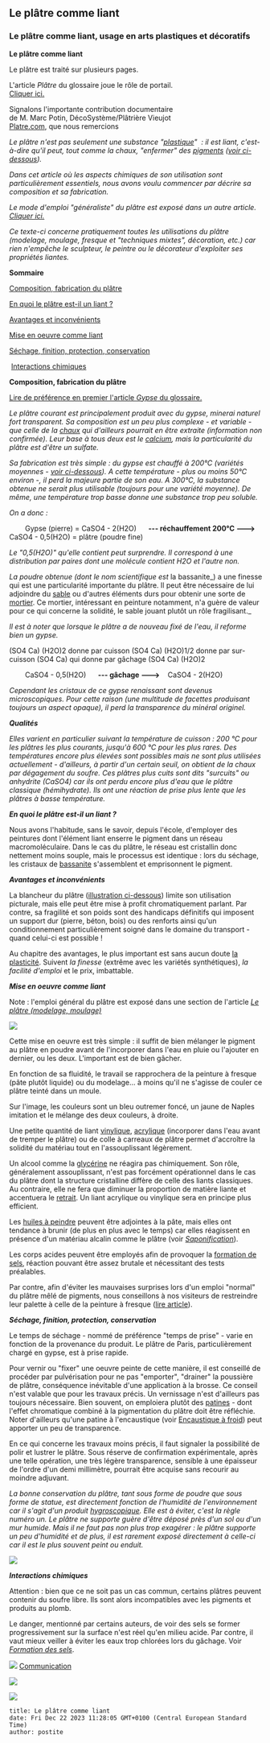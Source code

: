 ## Le plâtre comme liant
### Le plâtre comme liant, usage en arts plastiques et décoratifs
 **Le plâtre comme liant**  

Le plâtre est traité sur plusieurs pages.

L'article _Plâtre_ du glossaire joue le rôle de portail.  
[Cliquer ici.](platre.html)

Signalons l'importante contribution documentaire  
de M. Marc Potin, DécoSystème/Plâtrière Vieujot  
[Platre.com](http://www.platre.com/), que nous remercions

_Le plâtre n'est pas seulement une substance "[plastique](plastique.html)"  : il est liant, c'est-à-dire qu'il peut, tout comme la chaux, "enfermer" des [pigments](pigments.html) ([voir ci-dessous](platreliant.html#enquoileplatreestilunliant))._

_Dans cet article où les aspects chimiques de son utilisation sont particulièrement essentiels, nous avons voulu commencer par décrire sa composition et sa fabrication._

_Le mode d'emploi "généraliste" du plâtre est exposé dans un autre article. [Cliquer ici.](platresculpt.html#leplatreemploicarac)_

_Ce texte-ci concerne pratiquement toutes les utilisations du plâtre (modelage, moulage, fresque et "techniques mixtes", décoration, etc.) car rien n'empêche le sculpteur, le peintre ou le décorateur d'exploiter ses propriétés liantes._

**Sommaire**

[Composition, fabrication du plâtre](platreliant.html#compositionfabrication)

[En quoi le plâtre est-il un liant ?](platreliant.html#enquoileplatreestilunliant)

[Avantages et inconvénients](platreliant.html#avantagesetinconvenients)

[Mise en oeuvre comme liant](platreliant.html#miseenoeuvre)

[Séchage, finition, protection, conservation](platreliant.html#sechageprotectionfinition)

 [Interactions chimiques](platreliant.html#interactionschimiques)

**Composition, fabrication du plâtre**

[Lire de préférence en premier l'article _Gypse_ du glossaire.](gypse.html)

_Le plâtre courant est principalement produit avec du gypse, minerai naturel fort transparent. Sa composition est un peu plus complexe - et variable - que celle de la [chaux](chaux.html) qui d'ailleurs pourrait en être extraite (information non confirmée). Leur base à tous deux est le [calcium](annexe1.html#ca), mais la particularité du plâtre est d'être un sulfate._

_Sa fabrication est très simple : du gypse est chauffé à 200°C (variétés moyennes - [voir ci-dessous](platreliant.html#qualites)). A cette température - plus ou moins 50°C environ -, il perd la majeure partie de son eau. A 300°C, la substance obtenue ne serait plus utilisable (toujours pour une variété moyenne). De même, une température trop basse donne une substance trop peu soluble._

_On a donc :_

        Gypse (pierre) = CaSO4 - 2(H2O)      **\--- réchauffement 200°C --->**    CaSO4 - 0,5(H2O) = plâtre (poudre fine)

_Le "0,5(H2O)" qu'elle contient peut surprendre. Il correspond à une distribution par paires dont une molécule contient H2O et l'autre non._

_La poudre obtenue (dont le nom scientifique est_ la bassanite_) a une finesse qui est une particularité importante du plâtre. Il peut être nécessaire de lui adjoindre du [sable](sable.html) ou d'autres éléments durs pour obtenir une sorte de [mortier](mortier.html). Ce mortier, intéressant en peinture notamment, n'a guère de valeur pour ce qui concerne la solidité, le sable jouant plutôt un rôle fragilisant._

_Il est à noter que lorsque le plâtre a de nouveau fixé de l'eau, il reforme bien un gypse._

(SO4 Ca) (H2O)2 donne par cuisson (SO4 Ca) (H2O)1/2 donne par sur-cuisson (SO4 Ca) qui donne par gâchage (SO4 Ca) (H2O)2

        CaSO4 - 0,5(H2O)      **\--- gâchage --->**    CaSO4 - 2(H2O)

_Cependant les cristaux de ce gypse renaissant sont devenus microscopiques. Pour cette raison (une multitude de facettes produisant toujours un aspect opaque), il perd la transparence du minéral originel._

_**Qualités**_

_Elles varient en particulier suivant la température de cuisson : 200 °C pour les plâtres les plus courants, jusqu'à 600 °C pour les plus rares. Des températures encore plus élevées sont possibles mais ne sont plus utilisées actuellement - d'ailleurs, à partir d'un certain seuil, on obtient de la chaux par dégagement du soufre. Ces plâtres plus cuits sont dits "surcuits" ou anhydrite (CaSO4) car ils ont perdu encore plus d'eau que le plâtre classique (hémihydrate). Ils ont une réaction de prise plus lente que les plâtres à basse température._

_**En quoi le plâtre est-il un liant ?**_

Nous avons l'habitude, sans le savoir, depuis l'école, d'employer des peintures dont l'élément liant enserre le pigment dans un réseau macromoléculaire. Dans le cas du plâtre, le réseau est cristallin donc nettement moins souple, mais le processus est identique : lors du séchage, les cristaux de [bassanite](platreliant.html#bassanite) s'assemblent et emprisonnent le pigment.

_**Avantages et inconvénients**_

La blancheur du plâtre ([illustration ci-dessous](platreliant.html#photo1)) limite son utilisation picturale, mais elle peut être mise à profit chromatiquement parlant. Par contre, sa fragilité et son poids sont des handicaps définitifs qui imposent un support dur (pierre, béton, bois) ou des renforts ainsi qu'un conditionnement particulièrement soigné dans le domaine du transport - quand celui-ci est possible !

Au chapitre des avantages, le plus important est sans aucun doute [la plasticité](plastique.html). Suivent _la finesse_ (extrême avec les variétés synthétiques), _la facilité d'emploi_ et le prix, imbattable.

_**Mise en oeuvre comme liant**_

Note : l'emploi général du plâtre est exposé dans une section de l'article _[Le plâtre (modelage, moulage)](platresculpt.html#leplatreemploicarac)_

![](images/peintureplatre.jpg)

Cette mise en oeuvre est très simple : il suffit de bien mélanger le pigment au plâtre en poudre avant de l'incorporer dans l'eau en pluie ou l'ajouter en dernier, ou les deux. L'important est de bien gâcher.

En fonction de sa fluidité, le travail se rapprochera de la peinture à fresque (pâte plutôt liquide) ou du modelage... à moins qu'il ne s'agisse de couler ce plâtre teinté dans un moule.

Sur l'image, les couleurs sont un bleu outremer foncé, un jaune de Naples imitation et le mélange des deux couleurs, à droite.

Une petite quantité de liant [vinylique](vinyle.html), [acrylique](acrylique.html) (incorporer dans l'eau avant de tremper le plâtre) ou de colle à carreaux de plâtre permet d'accroître la solidité du matériau tout en l'assouplissant légèrement.

Un alcool comme la [glycérine](glycerine.html) ne réagira pas chimiquement. Son rôle, généralement assouplissant, n'est pas forcément opérationnel dans le cas du plâtre dont la structure cristalline diffère de celle des liants classiques. Au contraire, elle ne fera que diminuer la proportion de matière liante et accentuera le [retrait](retrait.html). Un liant acrylique ou vinylique sera en principe plus efficient.

Les [huiles à peindre](huiles.html) peuvent être adjointes à la pâte, mais elles ont tendance à brunir (de plus en plus avec le temps) car elles réagissent en présence d'un matériau alcalin comme le plâtre (voir _[Saponification](saponification.html)_).

Les corps acides peuvent être employés afin de provoquer la [formation de sels](formationdesels.html), réaction pouvant être assez brutale et nécessitant des tests préalables.

Par contre, afin d'éviter les mauvaises surprises lors d'un emploi "normal" du plâtre mêlé de pigments, nous conseillons à nos visiteurs de restreindre leur palette à celle de la peinture à fresque ([lire article](pourlafresque.html)).

_**Séchage, finition, protection, conservation**_

Le temps de séchage - nommé de préférence "temps de prise" - varie en fonction de la provenance du produit. Le plâtre de Paris, particulièrement chargé en gypse, est à prise rapide.

Pour vernir ou "fixer" une oeuvre peinte de cette manière, il est conseillé de procéder par pulvérisation pour ne pas "emporter", "drainer" la poussière de plâtre, conséquence inévitable d'une application à la brosse. Ce conseil n'est valable que pour les travaux précis. Un vernissage n'est d'ailleurs pas toujours nécessaire. Bien souvent, on emploiera plutôt des [patines](patines.html) - dont l'effet chromatique combiné à la pigmentation du plâtre doit être réfléchie. Noter d'ailleurs qu'une patine à l'encaustique (voir [Encaustique à froid](cires.html#emploiensolutionafroid)) peut apporter un peu de transparence.

En ce qui concerne les travaux moins précis, il faut signaler la possibilité de polir et lustrer le plâtre. Sous réserve de confirmation expérimentale, après une telle opération, une très légère transparence, sensible à une épaisseur de l'ordre d'un demi millimètre, pourrait être acquise sans recourir au moindre adjuvant.

_La bonne conservation du plâtre, tant sous forme de poudre que sous forme de statue, est directement fonction de l'humidité de l'environnement car il s'agit d'un produit [hygroscopique](hygroscopique.html). Elle est à éviter, c'est la règle numéro un. Le plâtre ne supporte guère d'être déposé près d'un sol ou d'un mur humide. Mais il ne faut pas non plus trop exagérer : le plâtre supporte un peu d'humidité et de plus, il est rarement exposé directement à celle-ci car il est le plus souvent peint ou enduit._

![](images/attentionsoufre.jpg)

_**Interactions chimiques**_

Attention : bien que ce ne soit pas un cas commun, certains plâtres peuvent contenir du soufre libre. Ils sont alors incompatibles avec les pigments et produits au plomb.

Le danger, mentionné par certains auteurs, de voir des sels se former progressivement sur la surface n'est réel qu'en milieu acide. Par contre, il vaut mieux veiller à éviter les eaux trop chlorées lors du gâchage. Voir [_Formation des sels_](formationdesels.html).



![](images/flechebas.gif) [Communication](http://www.artrealite.com/annonceurs.htm) 

[![](https://cbonvin.fr/sites/regie.artrealite.com/visuels/campagne1.png)](index-2.html#20131014)

![](https://cbonvin.fr/sites/regie.artrealite.com/visuels/campagne2.png)
```
title: Le plâtre comme liant
date: Fri Dec 22 2023 11:28:05 GMT+0100 (Central European Standard Time)
author: postite
```
